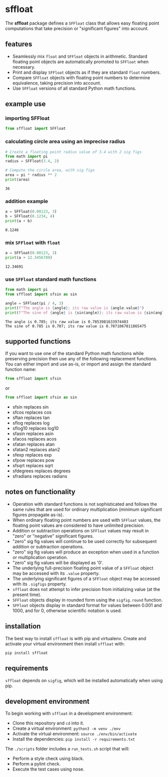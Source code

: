 # sffloat

The **sffloat** package defines a `SFFloat` class that allows easy floating point computations
that take precision or "significant figures" into account.

## features

* Seamlessly mix `float` and `SFFloat` objects in arithmetic. Standard floating point objects
  are automatically promoted to `SFFloat` when necessary.
* Print and display `SFFloat` objects as if they are standard `float` numbers.
* Compare `SFFloat` objects with floating point numbers to determine equivalence, taking precision
  into account.
* Use `SFFloat` versions of all standard Python math functions.

## example use

### importing SFFloat
```python
from sffloat import SFFloat
```

### calculating circle area using an imprecise radius
```python
# Create a floating point radius value of 3.4 with 2 sig figs
from math import pi
radius = SFFloat(3.4, 2)

# Compute the circle area, with sig figs
area = pi * radius ** 2
print(area)
```
```
36
```
### addition example
```python
a = SFFloat(0.00123, 3)
b = SFFloat(0.1234, 4)
print(a + b)
```
```
0.1246
```
### mix `SFFloat` with `float`
```python
a = SFFloat(0.00123, 3)
print(a + 12.3456789)
```
```
12.34691
```
### use `SFFloat` standard math functions
```python
from math import pi
from sffloat import sfsin as sin

angle = SFFloat(pi / 4, 3)
print(f"The angle is {angle}; its raw value is {angle.value}")
print(f"The sine of {angle} is {sin(angle)}; its raw value is {sin(angle).value}")
```
```
The angle is 0.785; its raw value is 0.7853981633974483
The sine of 0.785 is 0.707; its raw value is 0.7071067811865475
```

## supported functions
If you want to use one of the standard Python math functions while preserving precision then
use any of the following replacement functions. You can either import and use as-is, or import
and assign the standard function name:
```python
from sffloat import sfsin
```
or
```python
from sffloat import sfsin as sin
```

* sfsin replaces sin
* sfcos replaces cos
* sftan replaces tan
* sflog replaces log
* sflog10 replaces log10
* sfasin replaces asin
* sfacos replaces acos
* sfatan replaces atan
* sfatan2 replaces atan2
* sfexp replaces exp
* sfpow replaces pow
* sfsqrt replaces sqrt
* sfdegrees replaces degrees
* sfradians replaces radians

## notes on functionality
* Operation with standard functions is not sophisticated and follows the same rules that are used for
  ordinary multiplication (minimum significant figures propagate as-is).
* When ordinary floating point numbers are used with `SFFloat` values, the floating point values are
  considered to have unlimited precision.
* Addition or subtraction operations on `SFFloat` values may result in "zero" or "negative" significant
  figures. 
* "zero" sig fig values will continue to be used correctly for subsequent addition or subtraction operations.
* "zero" sig fig values will produce an exception when used in a function or multiplication operation.
* "zero" sig fig values will be displayed as '0'.
* The underlying full-precision floating point value of a `SFFloat` object may be accessed with its `.value`
  property.
* The underlying significant figures of a `SFFloat` object may be accessed with its `.sigfigs` property.
* `sffloat` does not attempt to infer precision from initializing value (at the present time).
* `SFFloat` objects display in rounded form using the `sigfig.round` function.
* `SFFloat` objects display in standard format for values between 0.001 and 1000, and for 0, otherwise
  scientific notation is used.
  
## installation
The best way to install `sffloat` is with pip and virtualenv. Create and activate your virtual environment then
install `sffloat` with:
```
pip install sffloat
```

## requirements
`sffloat` depends on `sigfig`, which will be installed automatically when using pip.

## development environment
To begin working with `sffloat` in a development environment:

* Clone this repository and `cd` into it.
* Create a virtual environment: `python3 -m venv ./env`
* Activate the virtual environment: `source ./env/bin/activate`
* Install the dependencies: `pip install -r requirements.txt`

The `./scripts` folder includes a `run_tests.sh` script that will:
* Perform a style check using black.
* Perform a pylint check.
* Execute the test cases using nose.
